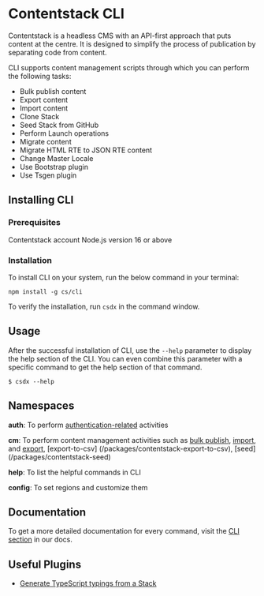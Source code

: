 # Contentstack CLI


Contentstack is a headless CMS with an API-first approach that puts content at the centre. It is designed to simplify the process of publication by separating code from content.

CLI supports content management scripts through which you can perform the following tasks:

- Bulk publish content
- Export content
- Import content
- Clone Stack
- Seed Stack from GitHub
- Perform Launch operations
- Migrate content
- Migrate HTML RTE to JSON RTE content
- Change Master Locale
- Use Bootstrap plugin
- Use Tsgen plugin


## Installing CLI
### Prerequisites
Contentstack account
Node.js version 16 or above

### Installation
To install CLI on your system, run the below command in your terminal:

```
npm install -g cs/cli
```

To verify the installation, run `csdx` in the command window.

## Usage
After the successful installation of CLI, use the `--help` parameter to display the help section of the CLI. You can even combine this parameter with a specific command to get the help section of that command.

```shell
$ csdx --help
```

## Namespaces
**auth**: To perform [authentication-related](/packages/contentstack-auth) activities

**cm**: To perform content management activities such as [bulk publish](/packages/contentstack-bulk-publish), [import](/packages/contentstack-import), and [export](/packages/contentstack-export), [export-to-csv] (/packages/contentstack-export-to-csv), [seed] (/packages/contentstack-seed)

**help**: To list the helpful commands in CLI

**config**: To set regions and customize them

## Documentation

To get a more detailed documentation for every command, visit the [CLI section](https://www.contentstack.com/docs/developers/cli) in our docs.

## Useful Plugins

- [Generate TypeScript typings from a Stack](https://github.com/Contentstack-Solutions/contentstack-cli-tsgen)
